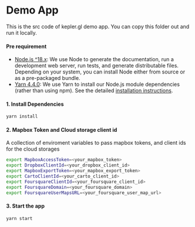 # Demo App

This is the src code of kepler.gl demo app. You can copy this folder out and run it locally.

#### Pre requirement
- [Node.js ^18.x](http://nodejs.org): We use Node to generate the documentation, run a
  development web server, run tests, and generate distributable files. Depending on your system,
  you can install Node either from source or as a pre-packaged bundle.
- [Yarn 4.4.0](https://yarnpkg.com): We use Yarn to install our Node.js module dependencies
  (rather than using npm). See the detailed [installation instructions][yarn-install].

#### 1. Install Dependencies

```sh
yarn install
```


#### 2. Mapbox Token and Cloud storage client id
A collection of enviroment variables to pass mapbox tokens, and client ids for the cloud storages

```sh
export MapboxAccessToken=<your_mapbox_token>
export DropboxClientId=<your_dropbox_client_id>
export MapboxExportToken=<your_mapbox_export_token>
export CartoClientId=<your_carto_client_id>
export FoursquareClientId=<your_foursquare_client_id>
export FoursquareDomain=<your_foursquare_domain>
export FoursquareUserMapsURL=<your_foursquare_user_map_url>

```

#### 3. Start the app

```sh
yarn start
```

[yarn-install]: https://yarnpkg.com/getting-started/install